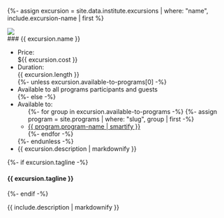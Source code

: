 {%- assign excursion = site.data.institute.excursions | where: "name", include.excursion-name | first %}

<div class="excursion-hero">
<img class="rellax" data-rellax-speed="-3" data-rellax-percentage="0.6" src="{{ site.image-directory | append: include.hero-image | relative_url }}" />
<div class="title">
<div class="standard-block" markdown="1">
### {{ excursion.name }}
</div>
</div>
</div>

<div class="excursion-info standard-block">
<ul class="highlight-box colored">
    <li>Price: <div>${{ excursion.cost }}</div></li>
    <li>Duration: <div>{{ excursion.length }}</div></li>
    {%- unless excursion.available-to-programs[0] -%}
    <li>Available to all programs participants and guests</li>
    {%- else -%}
    <li>Available to:
    <ul>
    {%- for group in excursion.available-to-programs -%}
        {%- assign program = site.programs | where: "slug", group | first -%}
        <li><a href="{{ program.url | relative_url }}">{{ program.program-name | smartify }}</a></li>
    {%- endfor -%}
    </ul></li>
    {%- endunless -%}
    <li>{{ excursion.description | markdownify }}</li>
</ul>

<div>{%- if excursion.tagline -%}
<h4>{{ excursion.tagline }}</h4>
{%- endif -%}

{{ include.description | markdownify }}</div>

</div>
